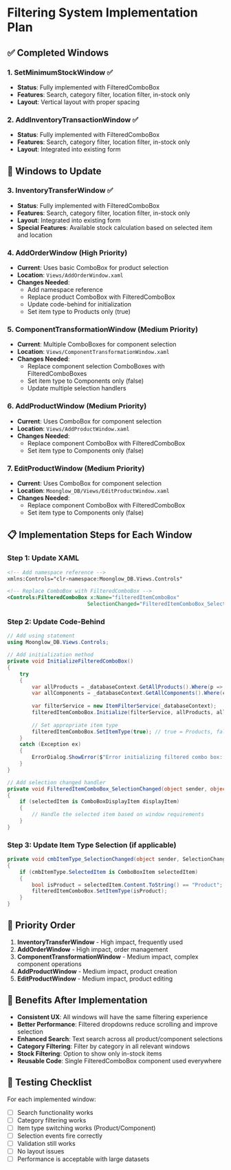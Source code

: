 # Filtering System Implementation Plan

## ✅ **Completed Windows**

### 1. **SetMinimumStockWindow** ✅
- **Status**: Fully implemented with FilteredComboBox
- **Features**: Search, category filter, location filter, in-stock only
- **Layout**: Vertical layout with proper spacing

### 2. **AddInventoryTransactionWindow** ✅
- **Status**: Fully implemented with FilteredComboBox
- **Features**: Search, category filter, location filter, in-stock only
- **Layout**: Integrated into existing form

## 🔄 **Windows to Update**

### 3. **InventoryTransferWindow** ✅
- **Status**: Fully implemented with FilteredComboBox
- **Features**: Search, category filter, location filter, in-stock only
- **Layout**: Integrated into existing form
- **Special Features**: Available stock calculation based on selected item and location

### 4. **AddOrderWindow** (High Priority)
- **Current**: Uses basic ComboBox for product selection
- **Location**: `Views/AddOrderWindow.xaml`
- **Changes Needed**:
  - Add namespace reference
  - Replace product ComboBox with FilteredComboBox
  - Update code-behind for initialization
  - Set item type to Products only (true)

### 5. **ComponentTransformationWindow** (Medium Priority)
- **Current**: Multiple ComboBoxes for component selection
- **Location**: `Views/ComponentTransformationWindow.xaml`
- **Changes Needed**:
  - Replace component selection ComboBoxes with FilteredComboBoxes
  - Set item type to Components only (false)
  - Update multiple selection handlers

### 6. **AddProductWindow** (Medium Priority)
- **Current**: Uses ComboBox for component selection
- **Location**: `Views/AddProductWindow.xaml`
- **Changes Needed**:
  - Replace component ComboBox with FilteredComboBox
  - Set item type to Components only (false)

### 7. **EditProductWindow** (Medium Priority)
- **Current**: Uses ComboBox for component selection
- **Location**: `Moonglow_DB/Views/EditProductWindow.xaml`
- **Changes Needed**:
  - Replace component ComboBox with FilteredComboBox
  - Set item type to Components only (false)

## 📋 **Implementation Steps for Each Window**

### Step 1: Update XAML
```xml
<!-- Add namespace reference -->
xmlns:Controls="clr-namespace:Moonglow_DB.Views.Controls"

<!-- Replace ComboBox with FilteredComboBox -->
<Controls:FilteredComboBox x:Name="filteredItemComboBox" 
                          SelectionChanged="FilteredItemComboBox_SelectionChanged"/>
```

### Step 2: Update Code-Behind
```csharp
// Add using statement
using Moonglow_DB.Views.Controls;

// Add initialization method
private void InitializeFilteredComboBox()
{
    try
    {
        var allProducts = _databaseContext.GetAllProducts().Where(p => p.IsActive).ToList();
        var allComponents = _databaseContext.GetAllComponents().Where(c => c.IsActive).ToList();
        
        var filterService = new ItemFilterService(_databaseContext);
        filteredItemComboBox.Initialize(filterService, allProducts, allComponents);
        
        // Set appropriate item type
        filteredItemComboBox.SetItemType(true); // true = Products, false = Components
    }
    catch (Exception ex)
    {
        ErrorDialog.ShowError($"Error initializing filtered combo box: {ex.Message}", "Error");
    }
}

// Add selection changed handler
private void FilteredItemComboBox_SelectionChanged(object sender, object selectedItem)
{
    if (selectedItem is ComboBoxDisplayItem displayItem)
    {
        // Handle the selected item based on window requirements
    }
}
```

### Step 3: Update Item Type Selection (if applicable)
```csharp
private void cmbItemType_SelectionChanged(object sender, SelectionChangedEventArgs e)
{
    if (cmbItemType.SelectedItem is ComboBoxItem selectedItem)
    {
        bool isProduct = selectedItem.Content.ToString() == "Product";
        filteredItemComboBox.SetItemType(isProduct);
    }
}
```

## 🎯 **Priority Order**

1. **InventoryTransferWindow** - High impact, frequently used
2. **AddOrderWindow** - High impact, order management
3. **ComponentTransformationWindow** - Medium impact, complex component operations
4. **AddProductWindow** - Medium impact, product creation
5. **EditProductWindow** - Medium impact, product editing

## 🚀 **Benefits After Implementation**

- **Consistent UX**: All windows will have the same filtering experience
- **Better Performance**: Filtered dropdowns reduce scrolling and improve selection
- **Enhanced Search**: Text search across all product/component selections
- **Category Filtering**: Filter by category in all relevant windows
- **Stock Filtering**: Option to show only in-stock items
- **Reusable Code**: Single FilteredComboBox component used everywhere

## 📝 **Testing Checklist**

For each implemented window:
- [ ] Search functionality works
- [ ] Category filtering works
- [ ] Item type switching works (Product/Component)
- [ ] Selection events fire correctly
- [ ] Validation still works
- [ ] No layout issues
- [ ] Performance is acceptable with large datasets 